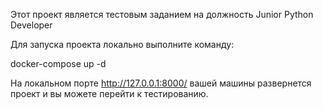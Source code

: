 Этот проект является тестовым заданием  на должность
             Junior Python Developer

Для запуска проекта локально выполните команду:

docker-compose up -d

На локальном порте http://127.0.0.1:8000/
вашей машины развернется проект и вы можете перейти к тестированию.
